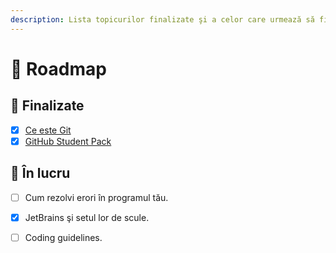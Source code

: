```yaml
---
description: Lista topicurilor finalizate şi a celor care urmează să fie adăugate aici
---
```


# 🚙 Roadmap

## 🏁 Finalizate

* [x] [Ce este Git](../git-istoria-fisierelor-tale/)
* [x] [GitHub Student Pack](../github-student-pack.md)

## 🔨 În lucru

* [ ] Cum rezolvi erori în programul tău.
* [x] JetBrains şi setul lor de scule.
* [ ] Coding guidelines.



